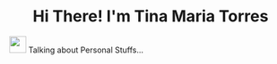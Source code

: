 <h1 align="center">Hi There! I'm Tina Maria Torres</h1>
<img src="https://media.giphy.com/media/ObNTw8Uzwy6KQ/giphy.gif" width="30px">&nbsp;Talking about Personal Stuffs...
<!--
**MarHeavenn/MarHeavenn** is a ✨ _special_ ✨ repository because its `README.md` (this file) appears on your GitHub profile.

Here are some ideas to get you started:

 I’m currently working on my knowledge
 I’m currently learning about the life
- 👯 I’m looking to collaborate on ...
- 🤔 I’m looking for help with ...
- 💬 Ask me about ...
- 📫 How to reach me: ...
- 😄 Pronouns: ...
- ⚡ Fun fact: ...
-->
